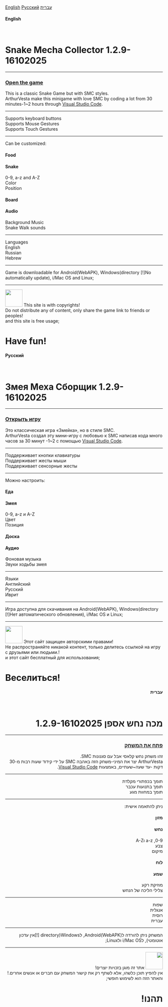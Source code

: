<a href="https://github.com/DragonHtmIL/mnts.smc.org?tab=readme-ov-file#english">English</a>
<a href="https://github.com/DragonHtmIL/mnts.smc.org?tab=readme-ov-file#%D1%80%D1%83%D1%81%D1%81%D0%BA%D0%B8%D0%B9">Русский</a>
<a href="https://github.com/DragonHtmIL/mnts.smc.org?tab=readme-ov-file#%D7%A2%D7%91%D7%A8%D7%99%D7%AA">עברית</a>
<h4>English</h4><br>
<h1>Snake Mecha Collector 1.2.9-16102025</h1>
<hr>
<h3><a href="https://dragonhtmil.github.io/mnts.smc.org/">Open the game</a></h3>
This is a classic Snake Game but with SMC styles.<br>
ArthurVesta make this minigame with love SMC by coding a lot from 30 minutes-1~2 hours through <a href="https://code.visualstudio.com">Visual Studio Code</a>.
<hr>
Supports keyboard buttons<br>
Supports Mouse Gestures<br>
Supports Touch Gestures
<hr>
Can be customized:<br>
<h4>Food</h4>
<h4>Snake</h4>
0-9, a-z and A-Z<br>
Color<br>
Position
<h4>Board</h4>
<h4>Audio</h4>
Background Music<br>
Snake Walk sounds
<hr>
Languages<br>
  English<br>
  Russian<br>
  Hebrew<br>
<hr>
Game is downloadable for Android(WebAPK), Windows(directory [!]No automatically update), i/Mac OS and Linux;
<hr>
<img src="https://github.com/user-attachments/assets/9fc9ef63-7696-4ee0-9cb1-be625d87cf9b" style="width: 55px; height: 55px">
This site is with copyrights!<br>
Do not distribute any of content, only share the game link to friends or peoples!<br>
and this site is free usage;
<h1>Have fun!</h1>
<h4>Русский</h4><br>
<h1>Змея Меха Сборщик 1.2.9-16102025</h1>
<hr>
<h3><a href="https://dragonhtmil.github.io/mnts.smc.org/">Открыть игру</a></h3>
Это классическая игра «Змейка», но в стиле SMC.<br>
ArthurVesta создал эту мини-игру с любовью к SMC написав кода много часов за 30 минут -1~2 с помощью <a href="https://code.visualstudio.com">Visual Studio Code</a>.
<hr>
Поддерживает кнопки клавиатуры<br>
Поддерживает жесты мыши<br>
Поддерживает сенсорные жесты
<hr>
Можно настроить:<br>
<h4>Еда</h4>
<h4>Змея</h4>
0-9, a-z и A-Z<br>
Цвет<br>
Позиция
<h4>Доска</h4>
<h4>Аудио</h4>
Фоновая музыка<br>
Звуки ходьбы змея
<hr>
Языки<br>
  Английский<br>
  Русский<br>
  Иврит<br>
<hr>
Игра доступна для скачивания на Android(WebAPK), Windows(directory [!]Нет автоматического обновления), i/Mac OS и Linux;
<hr>
<img src="https://github.com/user-attachments/assets/9fc9ef63-7696-4ee0-9cb1-be625d87cf9b" style="width: 55px; height: 55px">
Этот сайт защищен авторскими правами!<br>
Не распространяйте никакой контент, только делитесь ссылкой на игру с друзьями или людьми.!<br>
и этот сайт бесплатный для использования;
<h1>Веселиться!</h1>
<div style="direction:rtl;">
<h4>עברית</h4><br>
<h1>מכה נחש אספן 1.2.9-16102025</h1>
<hr>
<h3><a href="https://dragonhtmil.github.io/mnts.smc.org/">פתח את המשחק</a></h3>
זהו משחק נחש קלאסי אבל עם סגנונות SMC.<br>
ArthurVesta יצר את המיני-משחק הזה באהבה SMC על ידי קידוד שעות רבות מ-30 דקות -עד שעה~שעתיים, באמצעות <a href="https://code.visualstudio.com">Visual Studio Code</a>.
<hr>
תומך בכפתורי מקלדת<br>
תומך בתנועות עכבר<br>
תומך במחוות מגע
<hr>
ניתן להתאמה אישית:<br>
<h4>מזון</h4>
<h4>נחש</h4>
0-9, a-z וA-Z<br>
צבע<br>
מיקום
<h4>לוח</h4>
<h4>שמע</h4>
מוזיקת ​​רקע<br>
צלילי הליכה של הנחש
<hr>
שפות<br>
  אנגלית<br>
  רוסית<br>
  עברית<br>
<hr>
המשחק ניתן להורדה לAndroid(WebAPK), לWindows(directory [!]אין עדכון אוטומטי), לi/Mac OS ולLinux;
<hr>
<img src="https://github.com/user-attachments/assets/9fc9ef63-7696-4ee0-9cb1-be625d87cf9b" style="width: 55px; height: 55px">
אתר זה מוגן בזכויות יוצרים!<br>
אין להפיץ תוכן כלשהו, ​​אלא לשתף רק את קישור המשחק עם חברים או אנשים אחרים.!<br>
והאתר הזה הוא לשימוש חופשי;
<h1>תהנו!</h1>
</div>
